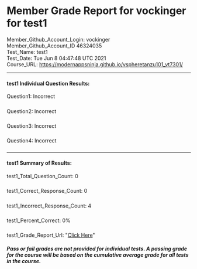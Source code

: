 # Member Grade Report for vockinger for test1  
   
Member_Github_Account_Login: vockinger  
Member_Github_Account_ID 46324035  
Test_Name: test1  
Test_Date: Tue Jun  8 04:47:48 UTC 2021  
Course_URL: https://modernappsninja.github.io/vspheretanzu101_vt7301/  
   
---  
#### test1 Individual Question Results:  
Question1: Incorrect  
#####  
Question2: Incorrect  
#####  
Question3: Incorrect  
#####  
Question4: Incorrect  
#####  
---  
#### test1 Summary of Results:  
test1_Total_Question_Count: 0  
#####  
test1_Correct_Response_Count: 0  
#####  
test1_Incorrect_Response_Count: 4  
#####  
test1_Percent_Correct: 0%  
#####  
test1_Grade_Report_Url: "[Click Here](https://github.com/modernappsninjas/vockinger/blob/main/static/userdata/courses/vspheretanzu101_vt7301/grade_report.pr892.test1.md)"
##### Pass or fail grades are not provided for individual tests. A passing grade for the course will be based on the cumulative average grade for all tests in the course.  
